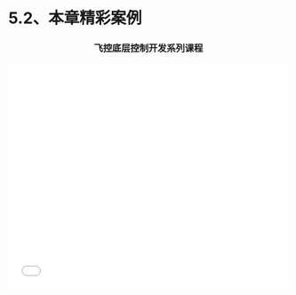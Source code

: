# 5.2、本章精彩案例

### <center> 飞控底层控制开发系列课程 </center>


<iframe src="//player.bilibili.com/player.html?aid=359242099&bvid=BV1jX4y177rY&cid=1217050647&p=1" allowfullscreen="allowfullscreen" width="100%" height=405 scrolling="no" frameborder="0" sandbox="allow-top-navigation allow-same-origin allow-forms allow-scripts"> </iframe>

